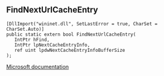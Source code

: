 ## FindNextUrlCacheEntry

```
[DllImport("wininet.dll", SetLastError = true, CharSet = CharSet.Auto)]
public static extern bool FindNextUrlCacheEntry(
   IntPtr hFind,
   IntPtr lpNextCacheEntryInfo,
   ref uint lpdwNextCacheEntryInfoBufferSize
);
```

[Microsoft documentation](https://docs.microsoft.com/en-us/windows/win32/api/wininet/nf-wininet-findnexturlcacheentrya)
